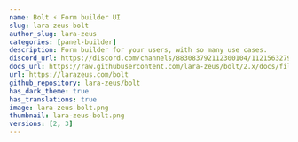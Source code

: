 ```yaml
---
name: Bolt ⚡️ Form builder UI
slug: lara-zeus-bolt
author_slug: lara-zeus
categories: [panel-builder]
description: Form builder for your users, with so many use cases.
discord_url: https://discord.com/channels/883083792112300104/1121563279668555897
docs_url: https://raw.githubusercontent.com/lara-zeus/bolt/2.x/docs/filament.md
url: https://larazeus.com/bolt
github_repository: lara-zeus/bolt
has_dark_theme: true
has_translations: true
image: lara-zeus-bolt.png
thumbnail: lara-zeus-bolt.png
versions: [2, 3]
---
```

